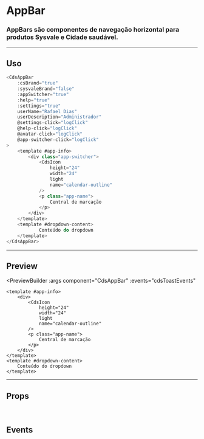 # AppBar

### AppBars são componentes de navegação horizontal para produtos Sysvale e Cidade saudável.

---

## Uso

```js
<CdsAppBar
	:csBrand="true"
	:sysvaleBrand="false"
	:appSwitcher="true"
	:help="true"
	:settings="true"
	userName="Rafael Dias"
	userDescription="Administrador"
	@settings-click="logClick"
	@help-click="logClick"
	@avatar-click="logClick"
	@app-switcher-click="logClick"
>
	<template #app-info>
		<div class="app-switcher">
			<CdsIcon
				height="24"
				width="24"
				light
				name="calendar-outline"
			/>
			<p class="app-name">
				Central de marcação
			</p>
		</div>
	</template>
	<template #dropdown-content>
			Conteúdo do dropdown
	</template>
</CdsAppBar>
```

---

## Preview

<PreviewBuilder
	:args
	component="CdsAppBar"
	:events="cdsToastEvents"
>
	<template #app-info>
		<div>
			<CdsIcon
				height="24"
				width="24"
				light
				name="calendar-outline"
			/>
			<p class="app-name">
				Central de marcação
			</p>
		</div>
	</template>
	<template #dropdown-content>
		Conteúdo do dropdown
	</template>
</PreviewBuilder>

---

## Props

<APITable
	name="CdsAppBar"
	section="props"
/>
<br>

## Events

<APITable
	name="CdsAppBar"
	section="events"
/>

<script setup>
import { ref } from 'vue';
import CdsAppBar from '@/components/AppBar.vue';

const args = ref({
	csBrand: true,
	sysvaleBrand: false,
	hideAppSwitcher: true,
	hideHelp: true,
	hideSettings: true,
	userName: 'Rafael Dias',
	userDescription: 'Administrador'
});

const cdsToastEvents = [
	'settings-click',
	'help-click',
	'avatar-click',
	'app-switcher-click'
];
</script>
